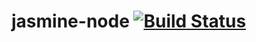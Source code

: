 # jasmine-node [![Build Status](https://travis-ci.org/m4rciosouza/jasmine-node.svg?branch=master)](https://travis-ci.org/m4rciosouza/jasmine-node)